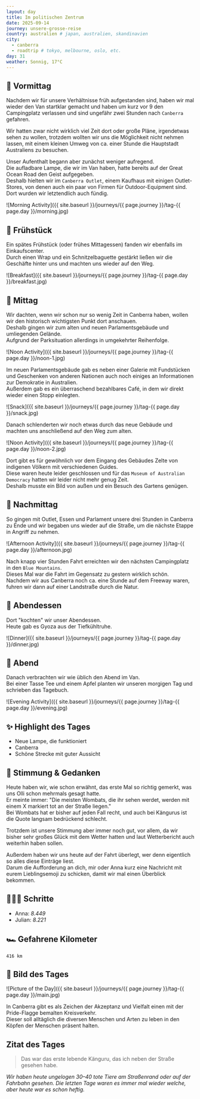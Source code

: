```yaml
---
layout: day
title: Im politischen Zentrum
date: 2025-09-14
journey: unsere-grosse-reise
country: australien # japan, australien, skandinavien
city:
  - canberra
  - roadtrip # tokyo, melbourne, oslo, etc.
day: 31
weather: Sonnig, 17°C
---
```


## 🌅 Vormittag

Nachdem wir für unsere Verhältnisse früh aufgestanden sind, haben wir mal wieder den Van startklar gemacht und haben um kurz vor 9 den Campingplatz verlassen und sind ungefähr zwei Stunden nach `Canberra` gefahren.  

Wir hatten zwar nicht wirklich viel Zeit dort oder große Pläne, irgendetwas sehen zu wollen, trotzdem wollten wir uns die Möglichkeit nicht nehmen lassen, mit einem kleinen Umweg von ca. einer Stunde die Hauptstadt Australiens zu besuchen.  

Unser Aufenthalt begann aber zunächst weniger aufregend.  
Die aufladbare Lampe, die wir im Van haben, hatte bereits auf der Great Ocean Road den Geist aufgegeben.  
Deshalb hielten wir im `Canberra Outlet`, einem Kaufhaus mit einigen Outlet-Stores, von denen auch ein paar von Firmen für Outdoor-Equipment sind.  
Dort wurden wir letztendlich auch fündig.  

![Morning Activity]({{ site.baseurl }}/journeys/{{ page.journey }}/tag-{{ page.day }}/morning.jpg)

## 🥐 Frühstück

Ein spätes Frühstück (oder frühes Mittagessen) fanden wir ebenfalls im Einkaufscenter.  
Durch einen Wrap und ein Schnitzelbaguette gestärkt ließen wir die Geschäfte hinter uns und machten uns wieder auf den Weg.  

![Breakfast]({{ site.baseurl }}/journeys/{{ page.journey }}/tag-{{ page.day }}/breakfast.jpg)

## 🌇 Mittag

Wir dachten, wenn wir schon nur so wenig Zeit in Canberra haben, wollen wir den historisch wichtigsten Punkt dort anschauen.  
Deshalb gingen wir zum alten und neuen Parlamentsgebäude und umliegenden Gelände.  
Aufgrund der Parksituation allerdings in umgekehrter Reihenfolge.  

![Noon Activity]({{ site.baseurl }}/journeys/{{ page.journey }}/tag-{{ page.day }}/noon-1.jpg)

Im neuen Parlamentsgebäude gab es neben einer Galerie mit Fundstücken und Geschenken von anderen Nationen auch noch einiges an Informationen zur Demokratie in Australien.  
Außerdem gab es ein überraschend bezahlbares Café, in dem wir direkt wieder einen Stopp einlegten.  

![Snack]({{ site.baseurl }}/journeys/{{ page.journey }}/tag-{{ page.day }}/snack.jpg)

Danach schlenderten wir noch etwas durch das neue Gebäude und machten uns anschließend auf den Weg zum alten.  

![Noon Activity]({{ site.baseurl }}/journeys/{{ page.journey }}/tag-{{ page.day }}/noon-2.jpg)

Dort gibt es für gewöhnlich vor dem Eingang des Gebäudes Zelte von indigenen Völkern mit verschiedenen Guides.  
Diese waren heute leider geschlossen und für das `Museum of Australian Democracy` hatten wir leider nicht mehr genug Zeit.  
Deshalb musste ein Bild von außen und ein Besuch des Gartens genügen.  

## 🌆 Nachmittag

So gingen mit Outlet, Essen und Parlament unsere drei Stunden in Canberra zu Ende und wir begaben uns wieder auf die Straße, um die nächste Etappe in Angriff zu nehmen.  

![Afternoon Activity]({{ site.baseurl }}/journeys/{{ page.journey }}/tag-{{ page.day }}/afternoon.jpg)

Nach knapp vier Stunden Fahrt erreichten wir den nächsten Campingplatz in den `Blue Mountains`.  
Dieses Mal war die Fahrt im Gegensatz zu gestern wirklich schön.  
Nachdem wir aus Canberra noch ca. eine Stunde auf dem Freeway waren, fuhren wir dann auf einer Landstraße durch die Natur.  

## 🍜 Abendessen

Dort "kochten" wir unser Abendessen.  
Heute gab es Gyoza aus der Tiefkühltruhe.  

![Dinner]({{ site.baseurl }}/journeys/{{ page.journey }}/tag-{{ page.day }}/dinner.jpg)

## 🌙 Abend

Danach verbrachten wir wie üblich den Abend im Van.  
Bei einer Tasse Tee und einem Apfel planten wir unseren morgigen Tag und schrieben das Tagebuch.  

![Evening Activity]({{ site.baseurl }}/journeys/{{ page.journey }}/tag-{{ page.day }}/evening.jpg)

## ✨ Highlight des Tages

- Neue Lampe, die funktioniert  
- Canberra  
- Schöne Strecke mit guter Aussicht  

## 💭 Stimmung & Gedanken

Heute haben wir, wie schon erwähnt, das erste Mal so richtig gemerkt, was uns Olli schon mehrmals gesagt hatte.  
Er meinte immer: "Die meisten Wombats, die ihr sehen werdet, werden mit einem X markiert tot an der Straße liegen."  
Bei Wombats hat er bisher auf jeden Fall recht, und auch bei Kängurus ist die Quote langsam bedrückend schlecht.  

Trotzdem ist unsere Stimmung aber immer noch gut, vor allem, da wir bisher sehr großes Glück mit dem Wetter hatten und laut Wetterbericht auch weiterhin haben sollen.  

Außerdem haben wir uns heute auf der Fahrt überlegt, wer denn eigentlich so alles diese Einträge liest.  
Darum die Aufforderung an dich, mir oder Anna kurz eine Nachricht mit eurem Lieblingsemoji zu schicken, damit wir mal einen Überblick bekommen.  

## 🏃🏽‍♀️ Schritte

- Anna: _8.449_  
- Julian: _8.221_  

## 🏎️ Gefahrene Kilometer

`416 km`

## 📸 Bild des Tages

![Picture of the Day]({{ site.baseurl }}/journeys/{{ page.journey }}/tag-{{ page.day }}/main.jpg)

In Canberra gibt es als Zeichen der Akzeptanz und Vielfalt einen mit der Pride-Flagge bemalten Kreisverkehr.  
Dieser soll alltäglich die diversen Menschen und Arten zu leben in den Köpfen der Menschen präsent halten.  

## Zitat des Tages

> Das war das erste lebende Känguru, das ich neben der Straße gesehen habe.  

_Wir haben heute ungelogen 30–40 tote Tiere am Straßenrand oder auf der Fahrbahn gesehen. Die letzten Tage waren es immer mal wieder welche, aber heute war es schon heftig._
